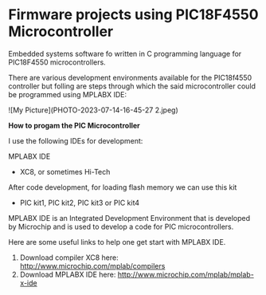 Firmware projects using PIC18F4550 Microcontroller
==================================================

Embedded systems software fo written in C programming language for PIC18F4550 microcontrollers.

There are various development environments available for the PIC18f4550 controller but folling are steps through which the said microcontroller could be programmed using MPLABX IDE:

![My Picture](PHOTO-2023-07-14-16-45-27 2.jpeg)

**How to progam the PIC Microcontroller**

I use the following IDEs for development:

MPLABX IDE

  - XC8, or sometimes Hi-Tech

After code development, for loading flash memory we can use this kit

  - PIC kit1, PIC kit2, PIC kit3 or PIC kit4

MPLABX IDE is an Integrated Development Environment that is developed by Microchip and is used to develop a code for PIC microcontrollers.

Here are some useful links to help one get start with MPLABX IDE.

  1. Download compiler XC8 here: http://www.microchip.com/mplab/compilers
  2. Download MPLABX IDE here: http://www.microchip.com/mplab/mplab-x-ide

